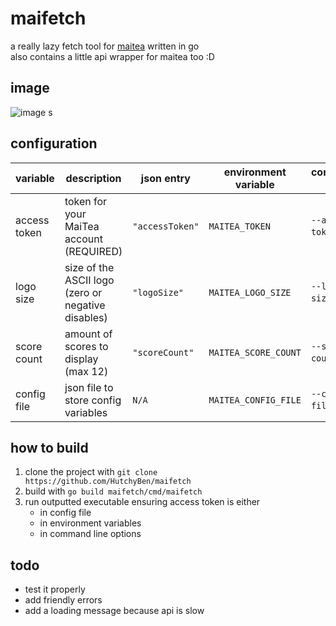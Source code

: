 # maifetch
a really lazy fetch tool for [maitea](https://maitea.app) written in go\
also contains a little api wrapper for maitea too :D
## image
![image](https://github.com/user-attachments/assets/96cd7018-8a00-4785-a1a8-9fe503263662)
s
## configuration
| variable     | description                                        | json entry      | environment variable | command line          |
|--------------|----------------------------------------------------|-----------------|----------------------|-----------------------|
| access token | token for your MaiTea account (REQUIRED)           | `"accessToken"` | `MAITEA_TOKEN`       | `--access-token` `-a` |
| logo size    | size of the ASCII logo (zero or negative disables) | `"logoSize"`    | `MAITEA_LOGO_SIZE`   | `--logo-size` `-l`    |
| score count  | amount of scores to display (max 12)               | `"scoreCount"`    | `MAITEA_SCORE_COUNT`  | `--score-count` `-s`   |
| config file  | json file to store config variables                | `N/A`           | `MAITEA_CONFIG_FILE` | `--config-file` `-c`  |


## how to build
1. clone the project with `git clone https://github.com/HutchyBen/maifetch`
2. build with `go build maifetch/cmd/maifetch`
3. run outputted executable ensuring access token is either
    - in config file
    - in environment variables
    - in command line options


## todo
- test it properly
- add friendly errors
- add a loading message because api is slow
